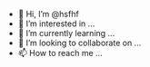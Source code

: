 - 👋 Hi, I’m @hsfhf
- 👀 I’m interested in ...
- 🌱 I’m currently learning ...
- 💞️ I’m looking to collaborate on ...
- 📫 How to reach me ...

<!---
hsfhfuy/hsfhfuy is a ✨ special ✨ repository because its `README.md` (this file) appears on your GitHub profile.
You can click the Preview link to take 
--->

